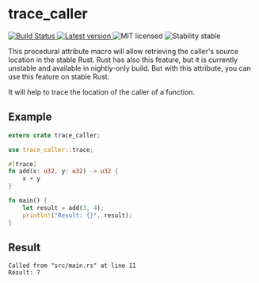 # trace_caller
<p align="left">
  <a href="https://travis-ci.com/github/ayushmishra2005/trace_caller">
    <img alt="Build Status" src="https://travis-ci.com/ayushmishra2005/trace_caller.svg?branch=master">
  </a>
  <a href="https://crates.io/crates/trace_caller">
      <img alt="Latest version" src="https://img.shields.io/badge/crates.io-v0.1.1-orange.svg?longCache=true">
    </a>

  <img alt="MIT licensed" src="https://img.shields.io/badge/license-MIT-blue.svg">
  <img alt="Stability stable" src="https://img.shields.io/badge/stability-stable-green.svg">
</p>


This procedural attribute macro will allow retrieving the caller's source location in the stable Rust. Rust has also this feature, but it is currently unstable and available in nightly-only build. But with this attribute, you can use this feature on stable Rust.

It will help to trace the location of the caller of a function.

## Example

```rust
extern crate trace_caller;

use trace_caller::trace;

#[trace]
fn add(x: u32, y: u32) -> u32 {
    x + y
}

fn main() {
    let result = add(3, 4);
    println!("Result: {}", result);
}
```

## Result
```text
Called from "src/main.rs" at line 11
Result: 7
```
